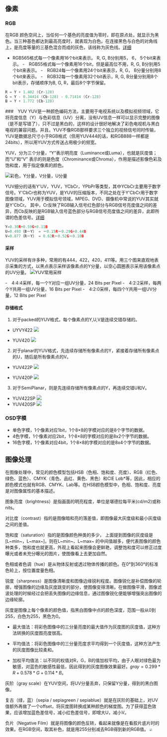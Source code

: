 ## 像素
### RGB
在RGB 颜色空间上，当任何一个基色的亮度值为零时，即在原点处，就显示为黑色。当三种基色都达到最高亮度时，就表现为白色。在连接黑色与白色的对角线上，是亮度等量的三基色混合而成的灰色，该线称为灰色线。[详细](http://www.fourcc.org/rgb.php)

- RGB565格式每一个像素用16个bit来表示。 R, G, B分别用5， 6， 5个bit来表示。
-　RGB55格式每一个像素用16个bit，但是最高位不用，R, G, B分别用5个bit来表示。
-　RGB24每一个像素用24个bit来表示，R, G， B分量分别用8个bit来表示。 
-　RGB32每一个像素用32个bit表示，R, G, B分量分别用8个bit表示，存储顺序为B, G, R，最后8个字节保留。


```c
R = Y + 1.402 (Cr-128)
G = Y - 0.34414 (Cb-128) - 0.71414 (Cr-128)
B = Y + 1.772 (Cb-128)
```

###　YUV
YUV是一种颜色编码方法，主要用于电视系统以及模拟视频领域，它将亮度信息（Y）与色彩信息（UV）分离，没有UV信息一样可以显示完整的图像（是不是写错了），只不过是黑白的，这样的设计很好地解决了彩色电视机与黑白电视的兼容问题。并且，YUV不像RGB那样要求三个独立的视频信号同时传输，YUV是数据总尺寸小于RGB格式（但用YUV444的话，和RGB888一样都是24bits），所以用YUV方式传送占用极少的频宽。

YUV，分为三个分量，“Y”表示明亮度（Luminance或Luma），也就是灰度值；而“U”和“V” 表示的则是色度（Chrominance或Chroma），作用是描述影像色彩及饱和度，用于指定像素的颜色。

![彩色，Y分量，V分量，U分量](.img/image/yuv.jpg)

YUV细分的话有Y'UV，YUV，YCbCr，YPbPr等类型，其中YCbCr主要用于数字信号。Y'CbCr也称为YUV，是YUV的压缩版本，不同之处在于Y'CbCr用于数字图像领域，YUV用于模拟信号领域，MPEG、DVD、摄像机中常说的YUV其实就是Y'CbCr。
其中，Cr反映了RGB输入信号红色部分与RGB信号亮度值之间的差异，而Cb反映的是RGB输入信号蓝色部分与RGB信号亮度值之间的差异，此即所谓的色差信号。[详细](http://www.fourcc.org/yuv.php)
```c
Y=0.30R+0.59G+0.11B
U=0.493（B－Y） = －0.15R－0.29G+0.44B
V=0.877（R－Y） = 0.62R－0.52G－0.10B
```

#### 采样
YUV的采样有许多种，常用的有444，422，420，411等。用三个图来直观地表示采集的方式，以黑点表示采样该像素点的Y分量，以空心圆圈表示采用该像素点的UV分量。
![YUV常用采样](.img/image/yuv_sample.webp)

-　4:4:4采样，每一个Y对应一组UV分量，24 Bits per Pixel
-　4:2:2采样，每两个Y共用一组UV分量，16 Bits per Pixel
-　4:2:0采样，每四个Y共用一组UV分量，12 Bits per Pixel

#### 存储格式
1. 对于packed的YUV格式，每个像素点的Y,U,V是连续交错存储的。
- UYVY422
![](.img/image/UYVY422.webp)

- YUV420 
![](.img/image/YUV420.webp)

2. 对于planar的YUV格式，先连续存储所有像素点的Y，紧接着存储所有像素点的U，随后是所有像素点的V。
-  YUV422P
![](.img/image/YUV422P.webp)

- YUV420P
![](.img/image/YUV420P.webp)

3. 对于SemiPlanar，则是先连续存储所有像素点的Y，再连续交错U和V。
- YUV422SP
![](.img/image/YUV422SP.webp)
- YUV420SP
![](.img/image/YUV420SP.webp)


### OSD字模
- 单色字模，1个像素对应1bit，1个8×8的字模对应的是8个字节的数据。
- 4色字模，1个像素对应2bit，1个8×8的字模对应的是8x2个字节的数据。
- 16色字模，1个像素对应4bit，1个8×8的字模对应的是8x4个字节的数据。



## 图像处理
在图像处理中，常见的颜色模型包括HSB（色相、饱和度、亮度）、RGB（红色、绿色、蓝色）、CMYK（青色、品红、黄色、黑色）和CIE L*a*b*等，因此，相应的颜色模式也就有RGB、CMYK、Lab等。在HSB颜色模型中，色相、饱和度、亮度是对图像属性的基本描述。

图象亮度（brightness）是指画面的明亮程度，单位是堪德拉每平米(cd/m2)或称nits。

对比度（contrast）指的是图像暗和亮的落差值，即图像最大灰度级和最小灰度级之间的差值。

饱和度（saturation）指的是图像颜色种类的多少， 上面提到图像的灰度级是[L~min~，L~max~]，则在L~min~、L~max~ 的中间值越多，便代表图像的颜色种类多，饱和度也就更高，外观上看起来图像会更鲜艳，调整饱和度可以修正过度曝光或者未充分曝光的图片，使图像看上去更加自然。

色相或者色调（hue）是从物体反射或透过物体传播的颜色。在0°到360°的标准色轮上，按位置度量色相。

锐度（sharpness）是图像清晰度和图像边缘锐利程度。图像锐化是补偿图像的轮廓，增强图像的边缘及灰度跳变的部分，使图像变得清晰。在做图像平滑，图像滤波处理的时候经过会把丢失图像的边缘信息，通过图像锐化便能够增强突出图像的边缘轮廓。

灰度是图像上每个像素的颜色值，指黑白图像中点的颜色深度，范围一般从0到255，白色为255，黑色为0。
- 最大值法：将彩色图像中的三分量亮度的最大值作为灰度图的灰度值，这种方法转换的灰度图亮度很高。

- 平均值法：将彩色图像中的三分量亮度求平均得到一个灰度值，这种方法产生的灰度图像比较柔和。

- 加权平均值法：以不同的权值对R，G，B的值加权平均，由于人眼对绿色最为敏感，对蓝色的敏感性最低，因此得到的灰度图像效果最好。$gray = 0.299*R + 0.578*G + 0.114*B$。

灰阶（gray scale）在YUV空间，将UV分量丢弃，只保留Y分量，得到的黑白图像。

复古（绿，蓝）（sepia / sepiagreen / sepiablue）就是在灰阶的基础上，对UV值额外再做了一个offset，将灰度图转换成某种颜色的梯度图。为了获得蓝色效果，应该增加蓝色差信号，减小红色差信号，即增大U，减小V。

负片（Negative Film）就是将图像的颜色反转，看起来就像是在看胶片底片时的效果。在RGB空间，取其补色，就是用255分别减去RGB得到新的RGB值。
<img src=".img/image/complementary.jpg" style="zoom:50%;" />